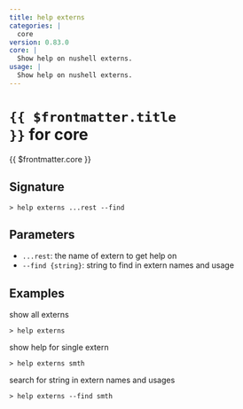 ```yaml
---
title: help externs
categories: |
  core
version: 0.83.0
core: |
  Show help on nushell externs.
usage: |
  Show help on nushell externs.
---
```


# <code>{{ $frontmatter.title }}</code> for core

<div class='command-title'>{{ $frontmatter.core }}</div>

## Signature

```> help externs ...rest --find```

## Parameters

 -  `...rest`: the name of extern to get help on
 -  `--find {string}`: string to find in extern names and usage

## Examples

show all externs
```shell
> help externs

```

show help for single extern
```shell
> help externs smth

```

search for string in extern names and usages
```shell
> help externs --find smth

```
